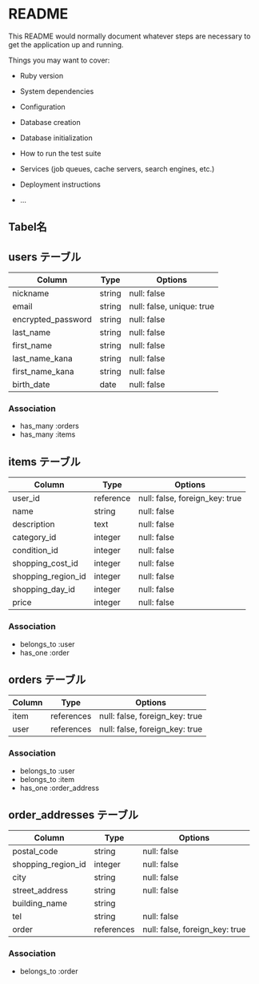 # README

This README would normally document whatever steps are necessary to get the
application up and running.

Things you may want to cover:

* Ruby version

* System dependencies

* Configuration

* Database creation

* Database initialization

* How to run the test suite

* Services (job queues, cache servers, search engines, etc.)

* Deployment instructions

* ...

## Tabel名

## users テーブル

| Column             | Type   | Options     |
| ------------------ | ------ | ----------- |
| nickname           | string | null: false |
| email              | string | null: false, unique: true |
| encrypted_password | string | null: false |
| last_name           | string | null: false |
| first_name          | string | null: false |
| last_name_kana      | string | null: false |
| first_name_kana      | string | null: false |
| birth_date          | date   | null: false |

### Association 
- has_many :orders
- has_many :items


## items テーブル

| Column            | Type      | Options                               |
| ------            | ------    | -----------                           |
| user_id           | reference | null: false, foreign_key: true        |
| name         | string    | null: false                           |
| description  | text      | null: false                           |
| category_id  | integer   | null: false                           |
| condition_id | integer   | null: false                           |
| shopping_cost_id  | integer   | null: false                           |
| shopping_region_id| integer   | null: false                           |
| shopping_day_id   | integer   | null: false                           |
| price             | integer   | null: false                           |


### Association

- belongs_to :user
- has_one    :order

## orders テーブル

| Column                | Type       | Options                        |
| ------                | ---------- | ------------------------------ |
| item                  | references | null: false, foreign_key: true |
| user                  | references | null: false, foreign_key: true |

### Association

- belongs_to :user
- belongs_to :item
- has_one :order_address

## order_addresses テーブル

| Column                | Type       | Options                        |
| -------               | ---------- | ------------------------------ |
| postal_code            | string     | null: false                    |
| shopping_region_id    | integer    | null: false                    |
| city                  | string     | null: false                    |
| street_address        | string     | null: false                    |
| building_name         | string     |                                |
| tel                   | string     | null: false                    |
| order                 | references | null: false, foreign_key: true |


### Association

- belongs_to :order
